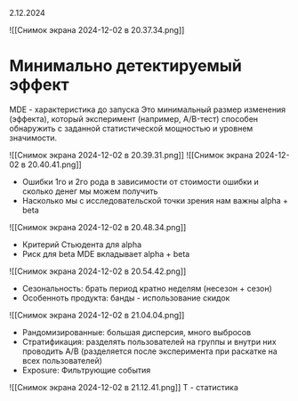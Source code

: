 2.12.2024

![[Снимок экрана 2024-12-02 в 20.37.34.png]]
# Минимально детектируемый эффект
MDE - характеристика до запуска
Это минимальный размер изменения (эффекта), который эксперимент (например, A/B-тест) способен обнаружить с заданной статистической мощностью и уровнем значимости.

![[Снимок экрана 2024-12-02 в 20.39.31.png]]
![[Снимок экрана 2024-12-02 в 20.40.41.png]]
- Ошибки 1го и 2го рода в зависимости от стоимости ошибки и сколько денег мы можем получить
- Насколько мы с исследовательской точки зрения нам важны alpha + beta

![[Снимок экрана 2024-12-02 в 20.48.34.png]]
- Критерий Стьюдента для alpha
- Риск для beta
MDE вкладывает alpha + beta

![[Снимок экрана 2024-12-02 в 20.54.42.png]]
- Сезональность: брать период кратно неделям (несезон + сезон)
- Особенноть продукта: банды - использование скидок

![[Снимок экрана 2024-12-02 в 21.04.04.png]]
- Рандомизированные: большая дисперсия, много выбросов
- Стратификация: разделять пользователей на группы и внутри них проводить A/B (разделяется после эксперимента при раскатке на всех пользователей)
- Exposure: Фильтрующие события

![[Снимок экрана 2024-12-02 в 21.12.41.png]]
T - статистика
